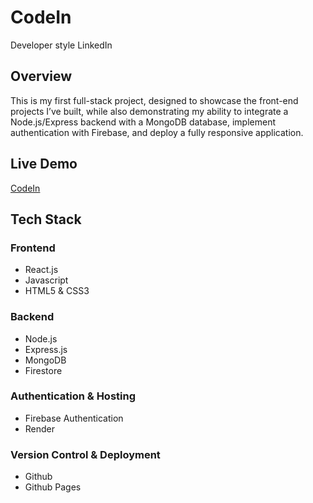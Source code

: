 # CodeIn
Developer style LinkedIn

## Overview
This is my first full-stack project, designed to showcase the front-end projects I’ve built, while also demonstrating my ability to integrate a Node.js/Express backend with a MongoDB database, implement authentication with Firebase, and deploy a fully responsive application.

## Live Demo
[CodeIn](https://anth117.github.io/CodeIn)

## Tech Stack
### **Frontend**
- React.js
- Javascript
- HTML5 & CSS3

### **Backend**
- Node.js
- Express.js
- MongoDB
- Firestore

### **Authentication & Hosting**
- Firebase Authentication
- Render
  
### **Version Control & Deployment**
- Github
- Github Pages
